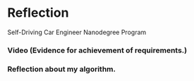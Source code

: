 # Reflection
Self-Driving Car Engineer Nanodegree Program
   
### Video (Evidence for achievement of requirements.)




### Reflection about my algorithm.



